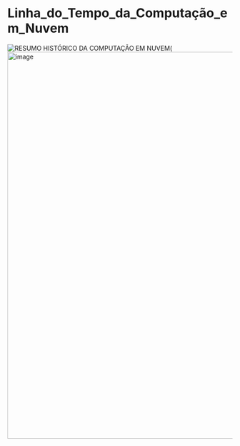 # Linha_do_Tempo_da_Computação_em_Nuvem
![RESUMO HISTÓRICO DA COMPUTAÇÃO EM NUVEM](<img width="1497" height="864" alt="image" src="https://github.com/user-attachments/assets/7f102171-05b7-423a-be1f-5387d39524a5" />
)(<img width="1608" height="866" alt="image" src="https://github.com/user-attachments/assets/933557d2-1397-46a5-a22a-4f37aa2e548a" />
